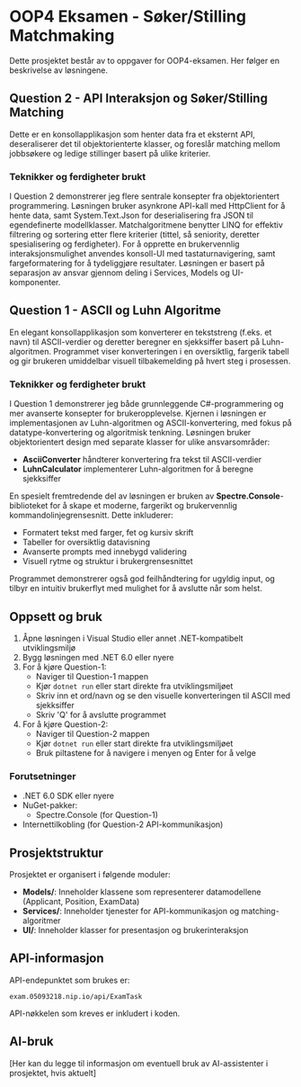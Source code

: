 # OOP4 Eksamen - Søker/Stilling Matchmaking

Dette prosjektet består av to oppgaver for OOP4-eksamen. Her følger en beskrivelse av løsningene.

## Question 2 - API Interaksjon og Søker/Stilling Matching

Dette er en konsollapplikasjon som henter data fra et eksternt API, deseraliserer det til objektorienterte klasser, og foreslår matching mellom jobbsøkere og ledige stillinger basert på ulike kriterier.

### Teknikker og ferdigheter brukt

I Question 2 demonstrerer jeg flere sentrale konsepter fra objektorientert programmering. Løsningen bruker asynkrone API-kall med HttpClient for å hente data, samt System.Text.Json for deserialisering fra JSON til egendefinerte modellklasser. Matchalgoritmene benytter LINQ for effektiv filtrering og sortering etter flere kriterier (tittel, så seniority, deretter spesialisering og ferdigheter). For å opprette en brukervennlig interaksjonsmulighet anvendes konsoll-UI med tastaturnavigering, samt fargeformatering for å tydeliggjøre resultater. Løsningen er basert på separasjon av ansvar gjennom deling i Services, Models og UI-komponenter.

## Question 1 - ASCII og Luhn Algoritme

En elegant konsollapplikasjon som konverterer en tekststreng (f.eks. et navn) til ASCII-verdier og deretter beregner en sjekksiffer basert på Luhn-algoritmen. Programmet viser konverteringen i en oversiktlig, fargerik tabell og gir brukeren umiddelbar visuell tilbakemelding på hvert steg i prosessen.

### Teknikker og ferdigheter brukt

I Question 1 demonstrerer jeg både grunnleggende C#-programmering og mer avanserte konsepter for brukeropplevelse. Kjernen i løsningen er implementasjonen av Luhn-algoritmen og ASCII-konvertering, med fokus på datatype-konvertering og algoritmisk tenkning. Løsningen bruker objektorientert design med separate klasser for ulike ansvarsområder:

* **AsciiConverter** håndterer konvertering fra tekst til ASCII-verdier
* **LuhnCalculator** implementerer Luhn-algoritmen for å beregne sjekksiffer

En spesielt fremtredende del av løsningen er bruken av **Spectre.Console**-biblioteket for å skape et moderne, fargerikt og brukervennlig kommandolinjegrensesnitt. Dette inkluderer:

* Formatert tekst med farger, fet og kursiv skrift
* Tabeller for oversiktlig datavisning
* Avanserte prompts med innebygd validering
* Visuell rytme og struktur i brukergrensesnittet

Programmet demonstrerer også god feilhåndtering for ugyldig input, og tilbyr en intuitiv brukerflyt med mulighet for å avslutte når som helst.

## Oppsett og bruk

1. Åpne løsningen i Visual Studio eller annet .NET-kompatibelt utviklingsmiljø
2. Bygg løsningen med .NET 6.0 eller nyere
3. For å kjøre Question-1:
   - Naviger til Question-1 mappen
   - Kjør `dotnet run` eller start direkte fra utviklingsmiljøet
   - Skriv inn et ord/navn og se den visuelle konverteringen til ASCII med sjekksiffer
   - Skriv 'Q' for å avslutte programmet
4. For å kjøre Question-2:
   - Naviger til Question-2 mappen
   - Kjør `dotnet run` eller start direkte fra utviklingsmiljøet
   - Bruk piltastene for å navigere i menyen og Enter for å velge

### Forutsetninger
- .NET 6.0 SDK eller nyere
- NuGet-pakker:
  - Spectre.Console (for Question-1)
- Internettilkobling (for Question-2 API-kommunikasjon)

## Prosjektstruktur

Prosjektet er organisert i følgende moduler:

- **Models/**: Inneholder klassene som representerer datamodellene (Applicant, Position, ExamData)
- **Services/**: Inneholder tjenester for API-kommunikasjon og matching-algoritmer
- **UI/**: Inneholder klasser for presentasjon og brukerinteraksjon

## API-informasjon

API-endepunktet som brukes er:
```
exam.05093218.nip.io/api/ExamTask
```

API-nøkkelen som kreves er inkludert i koden.

## AI-bruk

[Her kan du legge til informasjon om eventuell bruk av AI-assistenter i prosjektet, hvis aktuelt]
